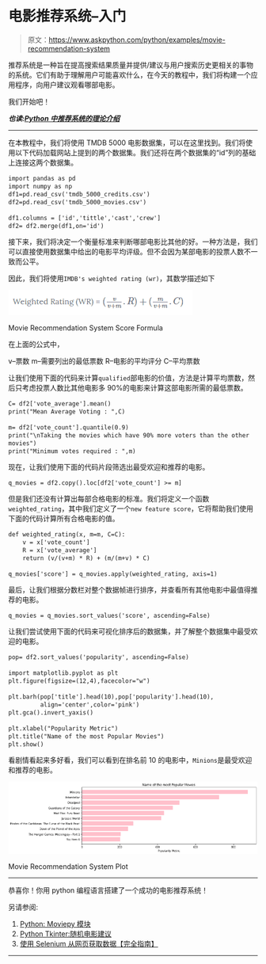 # 电影推荐系统–入门

> 原文：<https://www.askpython.com/python/examples/movie-recommendation-system>

推荐系统是一种旨在提高搜索结果质量并提供/建议与用户搜索历史更相关的事物的系统。它们有助于理解用户可能喜欢什么，在今天的教程中，我们将构建一个应用程序，向用户建议观看哪部电影。

我们开始吧！

***也读:[Python 中推荐系统的理论介绍](https://www.askpython.com/python/examples/theory-intro-recommendation-systems)***

* * *

在本教程中，我们将使用 TMDB 5000 电影数据集，可以在这里找到。我们将使用以下代码加载网站上提到的两个数据集。我们还将在两个数据集的“id”列的基础上连接这两个数据集。

```
import pandas as pd 
import numpy as np 
df1=pd.read_csv('tmdb_5000_credits.csv')
df2=pd.read_csv('tmdb_5000_movies.csv')

df1.columns = ['id','tittle','cast','crew']
df2= df2.merge(df1,on='id')

```

接下来，我们将决定一个衡量标准来判断哪部电影比其他的好。一种方法是，我们可以直接使用数据集中给出的电影平均评级。但不会因为某部电影的投票人数不一致而公平。

因此，我们将使用`IMDB's weighted rating (wr)`，其数学描述如下

![Movie Recommendation System Score Formula](img/147be7c5414887102d57966c7ed6725a.png)

Movie Recommendation System Score Formula

在上面的公式中，

v–票数
m–需要列出的最低票数
R–电影的平均评分
C–平均票数

让我们使用下面的代码来计算`qualified`部电影的价值，方法是计算平均票数，然后只考虑投票人数比其他电影多 90%的电影来计算这部电影所需的最低票数。

```
C= df2['vote_average'].mean()
print("Mean Average Voting : ",C)

m= df2['vote_count'].quantile(0.9)
print("\nTaking the movies which have 90% more voters than the other movies")
print("Minimum votes required : ",m)

```

现在，让我们使用下面的代码片段筛选出最受欢迎和推荐的电影。

```
q_movies = df2.copy().loc[df2['vote_count'] >= m]

```

但是我们还没有计算出每部合格电影的标准。我们将定义一个函数`weighted_rating`，其中我们定义了一个`new feature score`，它将帮助我们使用下面的代码计算所有合格电影的值。

```
def weighted_rating(x, m=m, C=C):
    v = x['vote_count']
    R = x['vote_average']
    return (v/(v+m) * R) + (m/(m+v) * C)

q_movies['score'] = q_movies.apply(weighted_rating, axis=1)

```

最后，让我们根据分数栏对整个数据帧进行排序，并查看所有其他电影中最值得推荐的电影。

```
q_movies = q_movies.sort_values('score', ascending=False)

```

让我们尝试使用下面的代码来可视化排序后的数据集，并了解整个数据集中最受欢迎的电影。

```
pop= df2.sort_values('popularity', ascending=False)

import matplotlib.pyplot as plt
plt.figure(figsize=(12,4),facecolor="w")

plt.barh(pop['title'].head(10),pop['popularity'].head(10), 
         align='center',color='pink')
plt.gca().invert_yaxis()

plt.xlabel("Popularity Metric")
plt.title("Name of the most Popular Movies")
plt.show()

```

看剧情看起来多好看，我们可以看到在排名前 10 的电影中，`Minions`是最受欢迎和推荐的电影。

![Movie Recommendation System Plot](img/5e7ece8aa07324b6fc101676f426d7b7.png)

Movie Recommendation System Plot

* * *

恭喜你！你用 python 编程语言搭建了一个成功的电影推荐系统！

另请参阅:

1.  [Python: Moviepy 模块](https://www.askpython.com/python-modules/moviepy-module)
2.  [Python Tkinter:随机电影建议](https://www.askpython.com/python-modules/tkinter/random-movie-suggestions)
3.  [使用 Selenium 从网页获取数据【完全指南】](https://www.askpython.com/python-modules/fetch-website-data-selenium)

* * *